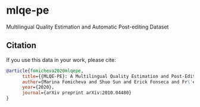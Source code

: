 # mlqe-pe
Multilingual Quality Estimation and Automatic Post-editing Dataset

## Citation

If you use this data in your work, please cite:

```bibtex
@article{fomicheva2020mlqepe,
      title={{MLQE-PE}: A Multilingual Quality Estimation and Post-Editing Dataset}, 
      author={Marina Fomicheva and Shuo Sun and Erick Fonseca and Fr\'ed\'eric Blain and Vishrav Chaudhary and Francisco Guzm\'an and Nina Lopatina and Lucia Specia and Andr\'e F.~T.~Martins},
      year={2020},
      journal={arXiv preprint arXiv:2010.04480}
}
```
